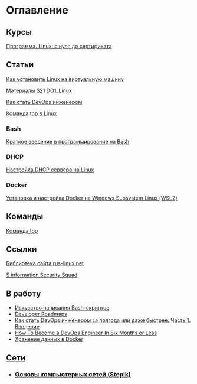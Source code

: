 # Оглавление

## Курсы

[Программа. Linux: с нуля до сертификата](/Linux_to_certificate/README.md)

## Статьи

[Как установить Linux на виртуальную машину](/Articles/01_How_to_install_Linux_on_a_virtual_machine.md)

[Материалы S21 DO1_Linux](/Articles/02_S21_Materials_DO1_Linux.md)

[Как стать DevOps инженером](/Articles/03_Howto_DevOps.md)

[Команда top в Linux](./Articles/04_Command_top.md)

### Bash

[Краткое введение в программирование на Bash](./Bash/Introduction_to_Bash_Programming/README.md)

### DHCP

[Настройка DHCP сервера на Linux](./Articles/DHCP/01_Configuring_a_DHCP_server_on_Linux.md)

### Docker

[Установка и настройка Docker на Windows Subsystem Linux (WSL2)](./Docker/01_Installing_and_configuring_Docker_on_Windows_Subsystem_Linux_(WSL2).md)

## Команды

[Команда top](/Articles/04_Command_top.md)

## Ссылки

[Библиотека сайта rus-linux.net](https://rus-linux.net/lib.php?name=/MyLDP/index.html)

[$ information Security Squad](https://itsecforu.ru/)

## В работу

+ [Искусство написания Bash-скриптов](https://www.opennet.ru/docs/RUS/bash_scripting_guide/)
+ [Developer Roadmaps](https://roadmap.sh/roadmaps)
+ [Как стать DevOps инженером за полгода или даже быстрее. Часть 1. Введение](https://habr.com/ru/companies/ua-hosting/articles/500996/)
+ [How To Become a DevOps Engineer In Six Months or Less](https://medium.com/@devfire/how-to-become-a-devops-engineer-in-six-months-or-less-366097df7737)
+ [Хранение данных в Docker](https://habr.com/ru/companies/slurm/articles/534334/)

## [Сети](/Nets/README.MD)

+ ### [Основы компьютерных сетей (Stepik)](/Nets/Comp_nets_Stepik/README.MD)